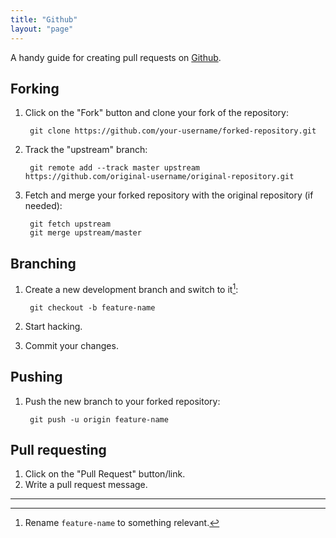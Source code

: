 ```yaml
---
title: "Github"
layout: "page"
---
```


A handy guide for creating pull requests on [Github](https://github.com/).

## Forking

1. Click on the "Fork" button and clone your fork of the repository:

        git clone https://github.com/your-username/forked-repository.git

2. Track the "upstream" branch:

        git remote add --track master upstream https://github.com/original-username/original-repository.git

3. Fetch and merge your forked repository with the original repository (if needed):

        git fetch upstream
        git merge upstream/master

## Branching

1. Create a new development branch and switch to it[^1]:

        git checkout -b feature-name

2. Start hacking.
3. Commit your changes.

## Pushing

1. Push the new branch to your forked repository:

        git push -u origin feature-name

## Pull requesting

1. Click on the "Pull Request" button/link.
2. Write a pull request message.

***
[^1]: Rename `feature-name` to something relevant.
